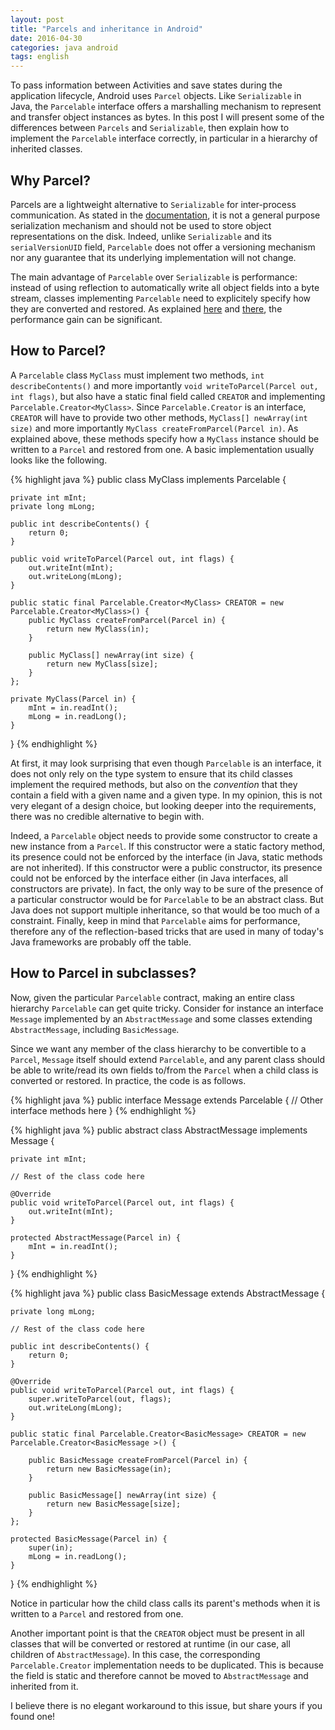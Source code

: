 ```yaml
---
layout: post
title: "Parcels and inheritance in Android"
date: 2016-04-30
categories: java android
tags: english
---
```

To pass information between Activities and save states during the application lifecycle, Android uses `Parcel` objects.
Like `Serializable` in Java, the `Parcelable` interface offers a marshalling mechanism to represent and transfer object instances as bytes.
In this post I will present some of the differences between `Parcels` and `Serializable`, then explain how to implement the `Parcelable` interface correctly, in particular in a hierarchy of inherited classes.

## Why Parcel?

Parcels are a lightweight alternative to `Serializable` for inter-process communication.
As stated in the [documentation](http://developer.android.com/reference/android/os/Parcel.html), it is not a general purpose serialization mechanism and should not be used to store object representations on the disk.
Indeed, unlike `Serializable` and its `serialVersionUID` field, `Parcelable` does not offer a versioning mechanism nor any guarantee that its underlying implementation will not change.

The main advantage of `Parcelable` over `Serializable` is performance: instead of using reflection to automatically write all object fields into a byte stream, classes implementing `Parcelable` need to explicitely specify how they are converted and restored.
As explained [here](http://www.developerphil.com/parcelable-vs-serializable/) and [there](http://www.3pillarglobal.com/insights/parcelable-vs-java-serialization-in-android-app-development), the performance gain can be significant.


## How to Parcel?

A `Parcelable` class `MyClass` must implement two methods, `int describeContents()` and more importantly `void writeToParcel(Parcel out, int flags)`, but also have a static final field called `CREATOR` and implementing `Parcelable.Creator<MyClass>`.
Since `Parcelable.Creator` is an interface, `CREATOR` will have to provide two other methods, `MyClass[] newArray(int size)` and more importantly `MyClass createFromParcel(Parcel in)`.
As explained above, these methods specify how a `MyClass` instance should be written to a `Parcel` and restored from one.
A basic implementation usually looks like the following.

{% highlight java %}
public class MyClass implements Parcelable {

    private int mInt;
    private long mLong;
    
    public int describeContents() {
        return 0;
    }
    
    public void writeToParcel(Parcel out, int flags) {
        out.writeInt(mInt);
        out.writeLong(mLong);
    }
    
    public static final Parcelable.Creator<MyClass> CREATOR = new Parcelable.Creator<MyClass>() {
        public MyClass createFromParcel(Parcel in) {
            return new MyClass(in);
        }
    
        public MyClass[] newArray(int size) {
            return new MyClass[size];
        }
    };
    
    private MyClass(Parcel in) {
        mInt = in.readInt();
        mLong = in.readLong();
    }
}
{% endhighlight %}

At first, it may look surprising that even though `Parcelable` is an interface, it does not only rely on the type system to ensure that its child classes implement the required methods, but also on the *convention* that they contain a field with a given name and a given type.
In my opinion, this is not very elegant of a design choice, but looking deeper into the requirements, there was no credible alternative to begin with.

Indeed, a `Parcelable` object needs to provide some constructor to create a new instance from a `Parcel`.
If this constructor were a static factory method, its presence could not be enforced by the interface (in Java, static methods are not inherited).
If this constructor were a public constructor, its presence could not be enforced by the interface either (in Java interfaces, all constructors are private).
In fact, the only way to be sure of the presence of a particular constructor would be for `Parcelable` to be an abstract class.
But Java does not support multiple inheritance, so that would be too much of a constraint.
Finally, keep in mind that `Parcelable` aims for performance, therefore any of the reflection-based tricks that are used in many of today's Java frameworks are probably off the table.


## How to Parcel in subclasses?

Now, given the particular `Parcelable` contract, making an entire class hierarchy `Parcelable` can get quite tricky.
Consider for instance an interface `Message` implemented by an `AbstractMessage` and some classes extending `AbstractMessage`, including `BasicMessage`.

Since we want any member of the class hierarchy to be convertible to a `Parcel`, `Message` itself should extend `Parcelable`, and any parent class should be able to write/read its own fields to/from the `Parcel` when a child class is converted or restored.
In practice, the code is as follows.


{% highlight java %}
public interface Message extends Parcelable {
    // Other interface methods here
}
{% endhighlight %}


{% highlight java %}
public abstract class AbstractMessage implements Message {

    private int mInt;
    
    // Rest of the class code here
    
    @Override
    public void writeToParcel(Parcel out, int flags) {
        out.writeInt(mInt);
    }
    
    protected AbstractMessage(Parcel in) {
        mInt = in.readInt();
    }
}
{% endhighlight %}


{% highlight java %}
public class BasicMessage extends AbstractMessage {

    private long mLong;
    
    // Rest of the class code here
    
    public int describeContents() {
        return 0;
    }
    
    @Override
    public void writeToParcel(Parcel out, int flags) {
        super.writeToParcel(out, flags);
        out.writeLong(mLong);
    }
    
    public static final Parcelable.Creator<BasicMessage> CREATOR = new Parcelable.Creator<BasicMessage >() {
    
        public BasicMessage createFromParcel(Parcel in) {
            return new BasicMessage(in);
        }
        
        public BasicMessage[] newArray(int size) {
            return new BasicMessage[size];
        }
    };
    
    protected BasicMessage(Parcel in) {
        super(in);
        mLong = in.readLong();
    }
}
{% endhighlight %}

Notice in particular how the child class calls its parent's methods when it is written to a `Parcel` and restored from one.

Another important point is that the `CREATOR` object must be present in all classes that will be converted or restored at runtime (in our case, all children of `AbstractMessage`).
In this case, the corresponding `Parcelable.Creator` implementation needs to be duplicated.
This is because the field is static and therefore cannot be moved to `AbstractMessage` and inherited from it.

I believe there is no elegant workaround to this issue, but share yours if you found one!
